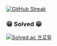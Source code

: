 [![GitHub Streak](https://streak-stats.demolab.com?user=foresec&theme=transparent&hide_border=true&date_format=%5BY.%5Dn.j&card_width=1000)](https://git.io/streak-stats)

### 😁 Solved 😁

[![Solved.ac
프로필](http://mazassumnida.wtf/api/v2/generate_badge?boj=foresec)](https://solved.ac/profile/foresec)

<!-- - 🔭 I’m currently working on ...
- 🌱 I’m currently learning ...
- 👯 I’m looking to collaborate on ...
- 🤔 I’m looking for help with ...
- 💬 Ask me about ...
- 📫 How to reach me: ...
- 😄 Pronouns: ...
- ⚡ Fun fact: ... -->


